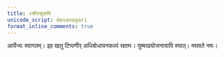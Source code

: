 ```yaml
---    
title: +श्रौतसूत्राणि  
unicode_script: devanagari  
format_inline_comments: true  
---    
```


आर्येभ्यः स्वागतम्। इह खलु टिप्पणीर् अधिबोधायनकल्पं रक्षामः। युष्मत्प्रयोजनायापि स्यात्। मघवते नमः।